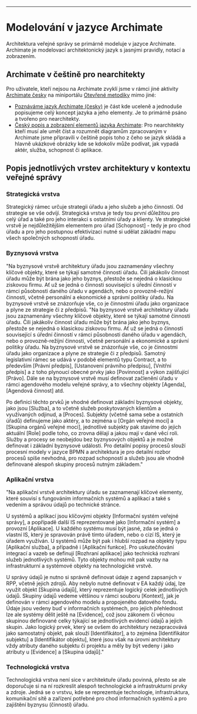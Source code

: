
----------


# Modelování v jazyce Archimate

Architektura veřejné správy se primárně modeluje v jazyce Archimate. Archimate je modelovací architektonický jazyk s jasnými pravidly, notací a zobrazením.

## Archimate v češtině pro nearchitekty


Pro uživatele, kteří nejsou na Archimate zvyklí jsme v rámci jiné aktivity [Archimate česky](https://github.com/openczeg/archimate-cz) na miniportálu [Otevřené metodiky](https://www.openczeg.cz/otevrene-metodiky) mimo jiné:

- [Poznáváme jazyk Archimate (česky)](https://openczeg.github.io//otevrene-metodiky/architektura/poznavame-archimate/) je část kde uceleně a jednoduše popisujeme celý koncept jazyka a jeho elementy. Je to primárně psáno a tvořeno pro nearchitekty.
- [Český popis a zobrazení elementů jazyka Archimate](http://www.openczeg.cz//otevrene-metodiky/architektura/poznavame-archimate/): Pro nearchitekty kteří musí ale umět číst a rozumnět diagramům zpracovaným v Archimate jsme připravili v češtině popis toho z čeho se jazyk skládá a hlavně ukázkové obrázky kde se kdokoliv může podívat, jak vypadá aktér, služba, schopnost či aplikace.

## Popis jednotlivých vrstev architektury v kontextu veřejné správy

### Strategická vrstva

Strategický rámec určuje strategii úřadu a jeho služeb a jeho činností. Od strategie se vše odvíjí. Strategická vrstva je tedy tou první důležitou pro celý úřad a také pro jeho interakci s ostatními úřady a klienty. Ve strategické vrstvě je nejdůležitějším elementem pro úřad [Schopnost] - tedy je pro chod úřadu a pro jeho postupnou efektivizaci nutné si udělat základní mapu všech společných schopností úřadu.

### Byznysová vrstva

"Na byznysové vrstvě architektury úřadu jsou zaznamenány všechny klíčové objekty, které se týkají samotné činnosti úřadu. Čili jakákoliv činnost úřadu může být brána jako jeho byznys, přestože se nejedná o klasickou ziskovou firmu. Ať už se jedná o činnosti související s úřední činností v rámci působnosti daného úřadu v agendách, nebo o provozně-režijní činnosti, včetně personální a ekonomické a správní politiky úřadu. Na byznysové vrstvě se znázorňuje vše, co je činnostmi úřadu jako organizace a plyne ze strategie či z předpisů. 
"Na byznysové vrstvě architektury úřadu jsou zaznamenány všechny klíčové objekty, které se týkají samotné činnosti úřadu. Čili jakákoliv činnost úřadu může být brána jako jeho byznys, přestože se nejedná o klasickou ziskovou firmu. Ať už se jedná o činnosti související s úřední činností v rámci působnosti daného úřadu v agendách, nebo o provozně-režijní činnosti, včetně personální a ekonomické a správní politiky úřadu. Na byznysové vrstvě se znázorňuje vše, co je činnostmi úřadu jako organizace a plyne ze strategie či z předpisů. 
Samotný legislativní rámec se udává v podobě elementů typu Contract, a to především [Právní předpis], [Ustanovení právního předpisu], [Vnitřní předpis] a z toho plynoucí obecné prvky jako [Povinnost] a výkon zajišťující [Právo]. Dále se na byznysové vrstvě musí definovat začlenění úřadu v rámci agendového modelu veřejné správy, a to všechny objekty [Agenda], [Agendová činnost] atd.

Po definici těchto prvků je vhodné definovat základní byznysové objekty, jako jsou [Služba], a to včetně služeb poskytovaných klientům a využívaných odjinud, a [Proces]. Subjekty (včetně sama sebe a ostatních úřadů) definujeme jako aktéry, a to zejména u [Orgán veřejné moci] a [Skupina orgánů veřejné moci], jednotlivé subjekty pak stavíme do jejich aktuální [Role] podle toho, co zrovna dělají a jakou mají v dané věci roli. Služby a procesy se neobejdou bez byznysových objektů a je možné definovat i základní byznysové události. Pro detailní popisy procesů slouží procesní modely v jazyce BPMN a architektura je pro detailní rozbor procesů spíše nevhodná, pro rozpad schopností a služeb jsou ale vhodně definované alespoň skupiny procesů nutným základem."

### Aplikační vrstva

"Na aplikační vrstvě architektury úřadu se zaznamenají klíčové elementy, které souvisí s fungováním informačních systémů a aplikací a také s vedením a správou údajů po technické stránce.

U systémů a aplikací jsou klíčovými objekty [Informační systém veřejné správy], a popřípadě další IS reprezentované jako [Informační systém] a provozní [Aplikace]. U každého systému musí být jasné, zda se jedná o vlastní IS, který je spravován právě tímto úřadem, nebo o cizí IS, který je úřadem využíván. U systémů může být pak i hlubší rozpad na objekty typu [Aplikační služba], a případně i [Aplikační funkce]. Pro uskutečňování integrací a vazeb se definují [Rozhraní aplikace] jako technická rozhraní služeb jednotlivých systémů. Tyto objekty mohou mít pak vazby na infrastrukturní a systémové objekty na technologické vrstvě.

U správy údajů je nutno si správně definovat údaje z agend zapsaných v RPP, včetně jejich zdrojů. Aby nebylo nutné definovat v EA každý údaj, lze využít objekt [Skupina údajů], který reprezentuje logický celek jednotlivých údajů. Skupiny údajů vedeme většinou v rámci souboru [Kontext], jak je definován v rámci agendového modelu a propojeného datového fondu. Údaje jsou vedeny buď v informačních systémech, pro jejich přehlednost lze ale systémy dělit ještě na [Evidence], což jsou zákonem či věcnou skupinou definované celky týkající se jednotlivých evidencí údajů a jejich skupin. Jako logický prvek, který se ovšem do architektury nezapracovává jako samostatný objekt, pak slouží [Identifikátor], a to zejména [Identifikátor subjektu] a [Identifikátor objektu], které jsou však na úrovni architektury vždy atributy daného subjektu či projektu a měly by být vedeny i jako atributy u [Evidence] a [Skupina údajů]."
### Technologická vrstva

Technologická vrstva není sice v architektuře úřadu povinná, přesto se ale doporučuje si na ní rozkreslit alespoň technologické a infrastrukturní prvky a zdroje. Jedná se o vrstvu, kde se reprezentuje technologie, infrastruktura, komunikační sítě a zařízení potřebné pro chod informačních systémů a pro zajištění byznysu (činností) úřadu.

